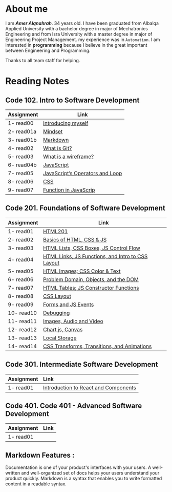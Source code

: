 # About me

I am **_Amer Alqnahrah_**. 34 years old.
I have been graduated from Albalqa Applied University with a bachelor degree in major of Mechatronics Engineering and from Isra University with a master degree in major of Engineering Project Management. my experience was in `Automation`.
I am interested in __programming__ because I believe in the great important between Engineering and Programming.

Thanks to all team staff for helping. 

# Reading Notes

## Code 102.  Intro to Software Development

Assignment  | Link                                                                                 
------------| ------------------------------------------------------------------------------------ 
 1- read00   | [Introducing myself](https://amer-1987.github.io/Introducing-my-self/)               
 2- read01a  | [Mindset](https://amer-1987.github.io/reading-notes-/code102/read01a)                        
 3- read01b  | [Markdown ](https://amer-1987.github.io/reading-notes-/code102/read01b)                     
4- read02   | [What is Git?](https://amer-1987.github.io/reading-notes-/code102/read02)                    
5- read03   | [What is a wireframe?](https://amer-1987.github.io/reading-notes-/code102/read03)            
6- read04b  | [JavaScript](https://amer-1987.github.io/reading-notes-/code102/read04b)                     
7- read05   | [JavaScript’s Operators and Loop](https://amer-1987.github.io/reading-notes-/code102/read05) 
8- read06   | [CSS](https://amer-1987.github.io/reading-notes-/code102/read06)                             
9- read07   | [Function in JavaScrip](https://amer-1987.github.io/reading-notes-/code102/read07)           


## Code 201. Foundations of Software Development  
Assignment  | Link                                                                                     
------------|------------------------------------------------------------------------------------   
1- read01   | [HTML201](https://amer-1987.github.io/reading-notes-/code201/read01)         
2- read02   | [ Basics of HTML, CSS & JS](https://amer-1987.github.io/reading-notes-/code201/read02)  
3- read03   | [HTML Lists, CSS Boxes, JS Control Flow](https://amer-1987.github.io/reading-notes-/code201/read03)   
4- read04   | [HTML Links, JS Functions, and Intro to CSS Layout](https://amer-1987.github.io/reading-notes-/code201/read04)  
5- read05   | [HTML Images; CSS Color & Text](https://amer-1987.github.io/reading-notes-/code201/read05)    
6- read06   | [Problem Domain, Objects, and the DOM](https://amer-1987.github.io/reading-notes-/code201/read06)   
7- read07   | [HTML Tables; JS Constructor Functions](https://amer-1987.github.io/reading-notes-/code201/read07)  
8- read08   | [CSS Layout](https://amer-1987.github.io/reading-notes-/code201/read08)     
9- read09   | [Forms and JS Events ](https://amer-1987.github.io/reading-notes-/code201/read09)    
10- read10  | [Debugging](https://amer-1987.github.io/reading-notes-/code201/read10)    
11- read11  | [Images, Audio and Video ](https://amer-1987.github.io/reading-notes-/code201/read11)    
12- read12  | [Chart.js, Canvas](https://amer-1987.github.io/reading-notes-/code201/read12)     
13- read13  | [Local Storage](https://amer-1987.github.io/reading-notes-/code201/read13)    
14- read14  | [CSS Transforms, Transitions, and Animations](https://amer-1987.github.io/reading-notes-/code201/read14a)    


## Code 301. Intermediate Software Development  
Assignment  | Link                                                                                     
------------|:------------------------------------------------------------------------------------   
1- read01   | [ Introduction to React and Components](https://github.com/Amer-1987/reading-notes-/blob/main/code301/read01.md)           



## Code 401. Code 401 - Advanced Software Development  
Assignment  | Link                                                                                   
------------|:------------------------------------------------------------------------------------   
1- read01   | []()           


## Markdown Features :  
Documentation is one of your product's interfaces with your users. A well-written and well-organized set of docs helps your users understand your product quickly.
Markdown is a syntax that enables you to write formatted content in a readable syntax.


  
